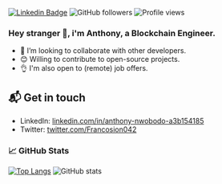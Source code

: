 [![Linkedin Badge](https://img.shields.io/badge/-Anthony-blue?style=flat&logo=Linkedin&logoColor=white&link=https://www.linkedin.com/in/anthony-nwobodo-a3b154185/)](https://www.linkedin.com/in/anthony-nwobodo-a3b154185/)
![GitHub followers](https://img.shields.io/github/followers/francosion042)
![Profile views](https://gpvc.arturio.dev/francosion042)

### Hey stranger 👋, i'm Anthony, a Blockchain Engineer.

- 👯 I’m looking to collaborate with other developers.
- 😊 Willing to contribute to open-source projects.
- 👌 I'm also open to (remote) job offers.

## 📬 Get in touch

- LinkedIn: [linkedin.com/in/anthony-nwobodo-a3b154185][1]
- Twitter: [twitter.com/Francosion042][2]


### &#x1f4c8; GitHub Stats

[![Top Langs](https://github-readme-stats.vercel.app/api/top-langs/?username=francosion042&theme=merko&layout=compact)](https://github.com/anuraghazra/github-readme-stats) 
![GitHub stats](https://github-readme-stats.vercel.app/api?username=francosion042&show_icons=true&theme=merko&hide=issues) 




[1]: https://www.linkedin.com/in/anthony-nwobodo-a3b154185/
[2]: https://twitter.com/intent/follow?screen_name=Francosion042
